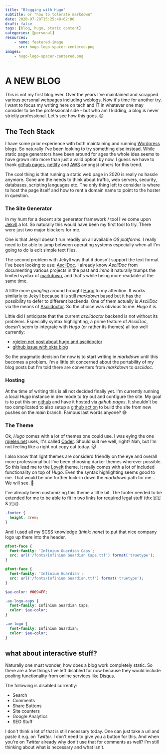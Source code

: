 ```yaml
---
title: "Blogging with Hugo"
subtitle: or "how to tolerate markdown"
date: 2020-07-28T15:25:48+02:00
draft: false
tags: [blog, hugo, static content]
categories: [personal]
resources:
    - name: featured-image
      src: hugo-logo-spacer-centered.png
images: 
    - hugo-logo-spacer-centered.png
---
```

# A NEW BLOG

This is not my first blog ever. Over the years I've maintained and scrapped various personal webpages including weblogs.
Now it's time for another try. I want to focus my writing here on tech and IT in whatever one may consider to be the
professional side - but who am I kidding, a blog is never strictly professional. Let's see how this goes. :wink:

## The Tech Stack

I have some prior experience with both maintaining and running [Wordpress](https://wordpress.org/) blogs. So naturally I've
been looking to try something else instead. While static page generators have been around for ages the whole idea seems
to have grown into more than just a valid option by now. I guess we have to thank [github pages](https://pages.github.com/),
[netlify](https://www.netlify.com/) and [AWS](https://aws.amazon.com/) amongst others for this trend.

The cool thing is that running a static web page in 2020 is really no hassle anymore. Gone are the needs to think about
traffic, web servers, security, databases, scripting languages etc. The only thing left to consider is where to host
the page itself and how to rent a domain name to point to the hoster in question.

### The Site Generator

In my hunt for a decent site generator framework / tool I've come upon [Jekyll](https://jekyllrb.com/) a lot. So naturally
this would have been my first tool to try. There were just two major blockers for me.

One is that Jekyll doesn't run readily on all available _OS platforms_. I really need to be able to jump between operating
systems especially when all I'm going to do is edit simple text files.

The second problem with Jekyll was that it doesn't support the text format I've been looking to use: [AsciiDoc](https://asciidoc.org/).
I already know _AsciiDoc_ from documenting various projects in the past and _imho_ it naturally trumps the limited syntax of
[markdown](https://daringfireball.net/projects/markdown/), and that's while being more readable at the same time.

A little more _googling_ around brought [Hugo](https://gohugo.io/) to my attention. It works similarly to Jekyll because
it is still _markdown_ based but it has the possibility to defer to different backends. One of them actually is _AsciiDoc_
via the means of [Asciidoctor](https://asciidoctor.org/). So the choice was obvious to me: _Hugo_ it is.

Little did I anticipate that the current _asciidoctor_ backend is not without its problems. Especially syntax highlighting,
a prime feature of _AsciiDoc_, doesn't seem to integrate with _Hugo_ (or rather its themes) all too well currently:
 - [rgielen.net post about hugo and asciidoctor](https://rgielen.net/posts/2019/creating-a-blog-with-hugo-and-asciidoctor/)
 - [github issue with okta blog](https://github.com/oktadeveloper/okta-blog-hugo/issues/6) 

So the pragmatic decision for now is to start writing in _markdown_ until this becomes a problem. I'm a little bit
concerned about the portability of my blog posts but I'm told there are converters from _markdown_ to _asciidoc_. 

### Hosting

At the time of writing this is all not decided finally yet. I'm currently running a local _Hugo_ instance in dev mode
to try out and configure the site. My goal is to put this on [github](https://github.com/) and have it hosted via
_github pages_. It shouldn't be too complicated to also setup a [github action](https://github.com/features/actions) to
build the site from new pushes on the _main_ branch. Famous last words anyone? :sweat_smile:

### The Theme

Ok, _Hugo_ comes with a lot of themes one could use. I was eying the one [rgielen.net](https://rgielen.net/) uses, it's
called [Coder](https://github.com/luizdepra/hugo-coder/). Should suit me well, right? Nah, but I'm not feeling like a
right out copy cat today. :cat:
 
I also know that light themes are considerd friendly on the eye and overall more professional but I've been choosing
darker themes wherever possible. So this lead me to the [LoveIt](https://hugoloveit.com) theme. It really comes with
a lot of included functionality on top of _Hugo_. Even the syntax highlighting seems good to me. That would be one
further lock-in down the _markdown_ path for me... We will see. :thinking:

I've already been customizing this theme a little bit. The footer needed to be extended for me to be able to fit in 
two links for required legal stuff (thx :de: & :eu:).

```scss
.footer {
  height: 3rem;
}
```
 
And I used all my SCSS knowledge (_think: none_) to put that nice
company logo up there into the header.

```scss
@font-face {
  font-family: 'Infinium Guardian Caps';
  src: url('/fonts/Infinium Guardian Caps.ttf') format('truetype');
}

@font-face {
  font-family: 'Infinium Guardian';
  src: url('/fonts/Infinium Guardian.ttf') format('truetype');
}

$ae-color: #0094FF;

.ae-logo-caps {
  font-family: Infinium Guardian Caps;
  color: $ae-color;
}

.ae-logo {
  font-family: Infinium Guardian;
  color: $ae-color;
}
```

## what about interactive stuff?

Naturally one must wonder, how does a blog work completely static. So there are a few things I've left disabled for now
because they would include pooling functionality from online services like [Disqus](https://disqus.com/).

The following is disabled currently:
 - Search
 - Comments
 - Share Buttons
 - Site counters
 - Google Analytics
 - SEO Stuff
 
 I don't think a lot of that is still necessary today. One can just take a url and paste it e.g. on _Twitter_. I don't
 need to give you a button for this. And when you're on _Twitter_ already why don't use that for comments as well? I'm
 still thinking about what is necessary and what isn't.
